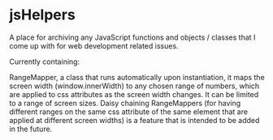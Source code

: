 # jsHelpers
A place for archiving any JavaScript functions and objects / classes that I come up with for web development related issues.

Currently containing:

RangeMapper, a class that runs automatically upon instantiation, it maps the screen width (window.innerWidth) to any chosen range of numbers, which are applied to css attributes as the screen width changes. It can be limited to a range of screen sizes. Daisy chaining RangeMappers (for having different ranges on the same css attribute of the same element that are applied at different screen widths) is a feature that is intended to be added in the future.
